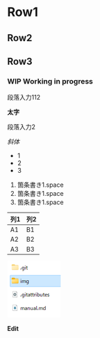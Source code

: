 # Row1
## Row2
## Row3
### WIP Working in progress
段落入力112

**太字**

段落入力2

*斜体*

- 1
- 2
- 3

1. 箇条書き1.space
1. 箇条書き1.space
1. 箇条書き1.space

|列1|列2
|--|--
|A1 |B1
|A2 |B2
|A3 |B3

![画像](img/scr1.png)

**Edit**